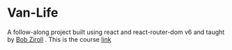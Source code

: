 # Van-Life

A follow-along project built using react and react-router-dom v6 and taught by [Bob Ziroll](https://github.com/bobziroll) .
This is the course [link](https://scrimba.com/learn/reactrouter6)
